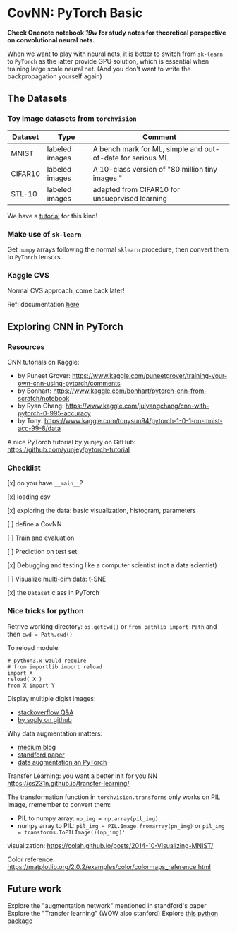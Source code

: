 # CovNN: PyTorch Basic

**Check Onenote notebook _19w_ for study notes for theoretical perspective on convolutional neural nets.**

When we want to play with neural nets, it is better to switch from `sk-learn` to `PyTorch` as the latter provide GPU solution, which is essential when training large scale neural net. (And you don't want to write the backpropagation yourself again)

## The Datasets

### Toy image datasets from `torchvision`

| Dataset | Type           | Comment                                                    |
| ------- | -------------- | ---------------------------------------------------------- |
| MNIST   | labeled images | A bench mark for ML, simple and out-of-date for serious ML |
| CIFAR10 | labeled images | A 10-class version of "80 million tiny images "            |
| STL-10  | labeled images | adapted from CIFAR10 for unsueprvised learning             |

We have a [tutorial](https://pytorch.org/tutorials/beginner/data_loading_tutorial.htm) for this kind!

### Make use of `sk-learn`

Get `numpy` arrays following the normal `sklearn` procedure, then convert them to `PyTorch` tensors.

### Kaggle CVS

Normal CVS approach, come back later!

Ref: documentation [here](https://pytorch.org/docs/stable/torchvision/datasets.html)

## Exploring CNN in PyTorch

### Resources

CNN tutorials on Kaggle:

- by Puneet Grover: https://www.kaggle.com/puneetgrover/training-your-own-cnn-using-pytorch/comments
- by Bonhart: https://www.kaggle.com/bonhart/pytorch-cnn-from-scratch/notebook
- by Ryan Chang: https://www.kaggle.com/juiyangchang/cnn-with-pytorch-0-995-accuracy
- by Tony: https://www.kaggle.com/tonysun94/pytorch-1-0-1-on-mnist-acc-99-8/data

A nice PyTorch tutorial by yunjey on GitHub: https://github.com/yunjey/pytorch-tutorial

### Checklist

[x] do you have `__main__`?

[x] loading csv

[x] exploring the data: basic visualization, histogram, parameters

[ ] define a CovNN

[ ] Train and evaluation

[ ] Prediction on test set

[x] Debugging and testing like a computer scientist (not a data scientist)

[ ] Visualize multi-dim data: t-SNE

[x] the `Dataset` class in PyTorch

### Nice tricks for python

Retrive working directory: `os.getcwd()` or `from pathlib import Path` and then `cwd = Path.cwd()`

To reload module:

```python3
# python3.x would require
# from importlib import reload
import X
reload( X )
from X import Y
```

Display multiple digist images:

- [stackoverflow Q&A](https://stackoverflow.com/questions/46615554/how-to-display-multiple-images-in-one-figure-correctly/46616645)
- [by soply on github](https://gist.github.com/soply/f3eec2e79c165e39c9d540e916142ae1)

Why data augmentation matters:

- [medium blog](https://medium.com/nanonets/how-to-use-deep-learning-when-you-have-limited-data-part-2-data-augmentation-c26971dc8ced)
- [standford paper](http://cs231n.stanford.edu/reports/2017/pdfs/300.pdf)
- [data augmentation an PyTorch](https://stackoverflow.com/questions/51677788/data-augmentation-in-pytorch)

Transfer Learning: you want a better init for you NN
https://cs231n.github.io/transfer-learning/

The transformation function in `torchvision.transforms` only works on PIL Image, rremember to convert them:

- PIL to numpy array: `np_img = np.array(pil_img)`
- numpy array to PIL: `pil_img = PIL.Image.fromarray(pn_img)` or `pil_img = transforms.ToPILImage()(np_img)'`

visualization: https://colah.github.io/posts/2014-10-Visualizing-MNIST/

Color reference: https://matplotlib.org/2.0.2/examples/color/colormaps_reference.html

## Future work

Explore the "augmentation network" mentioned in standford's paper
Explore the "Transfer learning" (WOW also stanford)
Explore [this python package](https://github.com/mdbloice/Augmentor)
